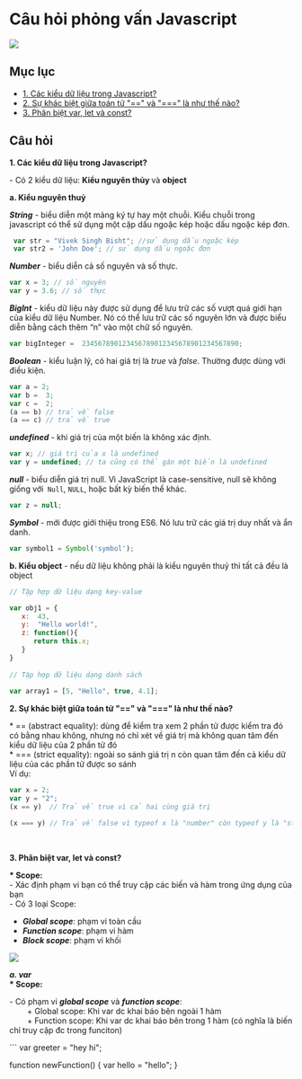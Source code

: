 # Câu hỏi phỏng vấn Javascript

<img src="https://www.classcentral.com/report/wp-content/uploads/2022/06/JavaScript-BCG-Banner-icons.png"/>


## Mục lục
<ul>
  <li>
    <a href="#cau1">1. Các kiểu dữ liệu trong Javascript?</a>  
  </li>
  <li>
    <a href="#cau2">2. Sự khác biệt giữa toán tử "==" và "===" là như thế nào?</a>  
  </li>
  <li>
    <a href="#cau3">3. Phân biệt var, let và const?</a>  
  </li>
</ul>


## Câu hỏi
<b id="cau1">1. Các kiểu dữ liệu trong Javascript?</b>
<p>
  - Có 2 kiểu dữ liệu: <b> Kiểu nguyên thủy </b> và <b>object</b>
</p>

**a. Kiểu nguyên thuỷ**   


***String*** - biểu diễn một mảng ký tự hay một chuỗi. Kiểu chuỗi trong javascript có thể sử dụng một cặp dấu ngoặc kép hoặc dấu ngoặc kép đơn.

```js
 var str = "Vivek Singh Bisht"; //sử dụng dấu ngoặc kép
 var str2 = 'John Doe'; // sử dụng dấu ngoặc đơn
```

***Number*** - biểu diễn cả số nguyên và số thực.

```js
var x = 3; // số nguyên
var y = 3.6; // số thực
```

***BigInt*** - kiểu dữ liệu này được sử dụng để lưu trữ các số vượt quá giới hạn của kiểu dữ liệu Number. Nó có thể lưu trữ các số nguyên lớn và được biểu diễn bằng cách thêm “n” vào một chữ số nguyên.

```js
var bigInteger =  234567890123456789012345678901234567890;
```

***Boolean*** - kiểu luận lý, có hai giá trị là *true* và *false*. Thường được dùng với điều kiện.

```js
var a = 2;
var b =  3;
var c =  2;
(a == b) // trả về false
(a == c) // trả về true
```

***undefined*** - khi giá trị của một biến là không xác định.

```js
var x; // giá trị của x là undefined
var y = undefined; // ta cũng có thể gán một biến là undefined
```

***null*** - biểu diễn giá trị null. Vì JavaScript là case-sensitive, null sẽ không giống với` Null`, `NULL`, hoặc bất kỳ biến thể khác.

```js
var z = null;
```

***Symbol*** - mới được giới thiệu trong ES6. Nó lưu trữ các giá trị duy nhất và ẩn danh.

```js
var symbol1 = Symbol('symbol');
```
**b. Kiểu object** - nếu dữ liệu không phải là kiểu nguyên thuỷ thì tất cả đều là object  

```js
// Tập hợp dữ liệu dạng key-value 

var obj1 = {
   x:  43,
   y:  "Hello world!",
   z: function(){
      return this.x;
   }
}
      
// Tập hợp dữ liệu dạng danh sách
      
var array1 = [5, "Hello", true, 4.1];  
```

<b id="cau2">2. Sự khác biệt giữa toán tử "==" và "===" là như thế nào?</b>

<p>
   * == (abstract equality): dùng để kiểm tra xem 2 phần tử được kiểm tra đó có bằng nhau không, nhưng nó chỉ xét về giá trị mà không quan tâm đến kiểu dữ liệu của 2 phần tử đó 
  <br/>
   * === (strict equality): ngoài so sánh giá trị n còn quan tâm đến cả kiểu dữ liệu của các phần tử được so sánh 
   <br/>
 Ví dụ:

```js
var x = 2;
var y = "2";
(x == y)  // Trả về true vì cả hai cùng giá trị

(x === y) // Trả về false vì typeof x là "number" còn typeof y là "string
```
  <br/>
</p>


<b id="cau3">3. Phân biệt var, let và const?</b>
<p>
  <b>* Scope:</b> 
  <br/>
    - Xác định phạm vi bạn có thể truy cập các biến và hàm trong ứng dụng của bạn
  <br/>
    - Có 3 loại Scope: 
    <ul>
      <li>
        <b><i>Global scope</i></b>: phạm vi toàn cầu
      </li>
      <li>
        <b><i>Function scope</i></b>: phạm vi hàm
      </li>
      <li>
        <b><i>Block scope</i></b>: phạm vi khối
      </li>
    </ul>   
</p>

<img src="https://miro.medium.com/max/1400/1*KxHwVbB0zhnSVrhrWtT-gg.webp"/>

***a. var***
<br/>
<b>* Scope:</b> 
<br/>
<p>
- Có phạm vi  <b><i>global scope</i></b> và  <b><i>function scope</i></b>:
    <br/>
    &nbsp;&nbsp;&nbsp;&nbsp;&nbsp;&nbsp;&nbsp;&nbsp;+ Global scope: Khi var dc khai báo bên ngoài 1 hàm
    <br/>
    &nbsp;&nbsp;&nbsp;&nbsp;&nbsp;&nbsp;&nbsp;&nbsp;+ Function scope: Khi var dc khai báo bên trong 1 hàm (có nghĩa là biến chỉ truy cập đc trong funciton)
</p>
```
var greeter = "hey hi";

function newFunction() {
var hello = "hello";
}
```

